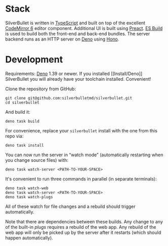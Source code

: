 # Stack
SilverBullet is written in [TypeScript](https://www.typescriptlang.org/) and built on top of the excellent [CodeMirror 6](https://codemirror.net/) editor component. Additional UI is built using [Preact](https://preactjs.com/). [ES Build](https://esbuild.github.io) is used to build both the front-end and back-end bundles. The server backend runs as an HTTP server on [Deno](https://deno.land/) using [Hono](https://hono.dev).

# Development
Requirements: [Deno](https://deno.land/) 1.39 or newer. If you installed [[Install/Deno]] SilverBullet you will already have your toolchain installed. Convenient!

Clone the repository from GitHub:

```shell
git clone git@github.com:silverbulletmd/silverbullet.git
cd silverbullet
```

And build it:

```shell
deno task build
```

For convenience, replace your `silverbullet` install with the one from this repo via:

```shell
deno task install
```

You can now run the server in “watch mode” (automatically restarting when you change source files) with:

```shell
deno task watch-server <PATH-TO-YOUR-SPACE>
```

It's convenient to run three commands in parallel (in separate terminals):

```shell
deno task watch-web
deno task watch-server <PATH-TO-YOUR-SPACE>
deno task watch-plugs
```

All of these watch for file changes and a rebuild should trigger automatically.

Note that there are dependencies between these builds. Any change to any of the built-in _plugs_ requires a rebuild of the web app. Any rebuild of the web app will only be picked up by the server after it restarts (which should happen automatically).
